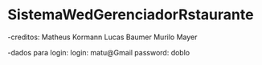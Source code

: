 # SistemaWedGerenciadorRstaurante

-creditos:
Matheus Kormann
Lucas Baumer 
Murilo Mayer

-dados para login:
login: matu@Gmail
password: doblo
